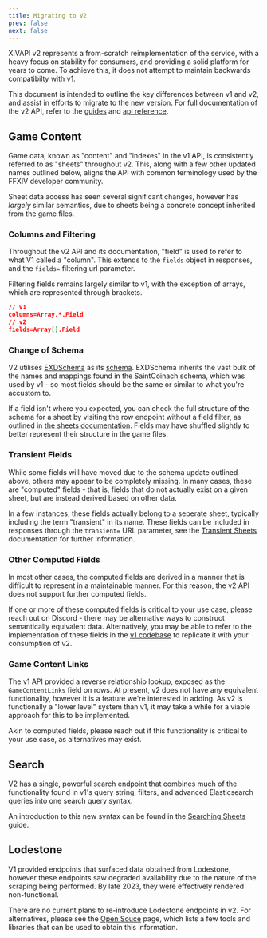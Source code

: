 ```yaml
---
title: Migrating to V2
prev: false
next: false
---
```


XIVAPI v2 represents a from-scratch reimplementation of the service, with a
heavy focus on stability for consumers, and providing a solid platform for years
to come. To achieve this, it does not attempt to maintain backwards compatibilty
with v1.

This document is intended to outline the key differences between v1 and v2, and
assist in efforts to migrate to the new version. For full documentation of the
v2 API, refer to the [guides] and [api reference].

[guides]: /docs/guides/
[api reference]: /api/1/docs

## Game Content

Game data, known as "content" and "indexes" in the v1 API, is consistently
referred to as "sheets" throughout v2. This, along with a few other updated
names outlined below, aligns the API with common terminology used by the FFXIV
developer community.

Sheet data access has seen several significant changes, however has _largely_
similar semantics, due to sheets being a concrete concept inherited from the
game files.

### Columns and Filtering

Throughout the v2 API and its documentation, "field" is used to refer to what V1
called a "column". This extends to the `fields` object in responses, and the
`fields=` filtering url parameter.

Filtering fields remains largely similar to v1, with the exception of arrays,
which are represented through brackets.

```json
// v1
columns=Array.*.Field
// v2
fields=Array[].Field
```

### Change of Schema

V2 utilises [EXDSchema] as its [schema]. EXDSchema inherits the vast bulk of the
names and mappings found in the SaintCoinach schema, which was used by v1 - so
most fields should be the same or similar to what you're accustom to.

If a field isn't where you expected, you can check the full structure of the
schema for a sheet by visiting the row endpoint without a field filter, as
outlined in [the sheets documentation][sheets filtering]. Fields may have
shuffled slightly to better represent their structure in the game files.

[EXDSchema]: https://github.com/xivdev/EXDSchema
[schema]: /docs/guides/concepts/#schemas
[sheets filtering]: /docs/guides/sheets/#filtering

### Transient Fields

While some fields will have moved due to the schema update outlined above,
others may appear to be completely missing. In many cases, these are "computed"
fields - that is, fields that do not actually exist on a given sheet, but are
instead derived based on other data.

In a few instances, these fields actually belong to a seperate sheet, typically
including the term "transient" in its name. These fields can be included in
responses through the `transient=` URL parameter, see the [Transient Sheets]
documentation for further information.

[Transient Sheets]: /docs/guides/sheets/#transient-sheets

### Other Computed Fields

In most other cases, the computed fields are derived in a manner that is
difficult to represent in a maintainable manner. For this reason, the v2 API
does not support further computed fields.

If one or more of these computed fields is critical to your use case, please
reach out on Discord - there may be alternative ways to construct semantically
equivalent data. Alternatively, you may be able to refer to the implementation
of these fields in the [v1 codebase][v1 computed] to replicate it with your
consumption of v2.

[v1 computed]: https://github.com/xivapi/xivapi.com/tree/master/src/Service/DataCustom

### Game Content Links

The v1 API provided a reverse relationship lookup, exposed as the
`GameContentLinks` field on rows. At present, v2 does not have any equivalent
functionality, however it is a feature we're interested in adding. As v2 is
functionally a "lower level" system than v1, it may take a while for a viable
approach for this to be implemented.

Akin to computed fields, please reach out if this functionality is critical to
your use case, as alternatives may exist.

## Search

V2 has a single, powerful search endpoint that combines much of the
functionality found in v1's query string, filters, and advanced Elasticsearch
queries into one search query syntax.

An introduction to this new syntax can be found in the [Searching Sheets] guide.

[Searching Sheets]: /docs/guides/search/

## Lodestone

V1 provided endpoints that surfaced data obtained from Lodestone, however these
endpoints saw degraded availability due to the nature of the scraping being
performed. By late 2023, they were effectively rendered non-functional.

There are no current plans to re-introduce Lodestone endpoints in v2. For
alternatives, please see the [Open Souce][lodestone alternatives] page, which
lists a few tools and libraries that can be used to obtain this information.

[lodestone alternatives]: /docs/software#lodestone-data

